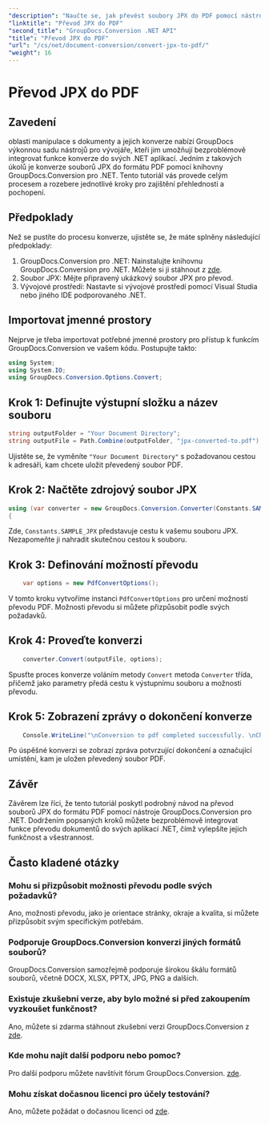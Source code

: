 ```yaml
---
"description": "Naučte se, jak převést soubory JPX do PDF pomocí nástroje GroupDocs.Conversion pro .NET. Pro bezproblémovou integraci postupujte podle našeho podrobného návodu."
"linktitle": "Převod JPX do PDF"
"second_title": "GroupDocs.Conversion .NET API"
"title": "Převod JPX do PDF"
"url": "/cs/net/document-conversion/convert-jpx-to-pdf/"
"weight": 16
---
```


# Převod JPX do PDF

## Zavedení
oblasti manipulace s dokumenty a jejich konverze nabízí GroupDocs výkonnou sadu nástrojů pro vývojáře, kteří jim umožňují bezproblémově integrovat funkce konverze do svých .NET aplikací. Jedním z takových úkolů je konverze souborů JPX do formátu PDF pomocí knihovny GroupDocs.Conversion pro .NET. Tento tutoriál vás provede celým procesem a rozebere jednotlivé kroky pro zajištění přehlednosti a pochopení.
## Předpoklady
Než se pustíte do procesu konverze, ujistěte se, že máte splněny následující předpoklady:
1. GroupDocs.Conversion pro .NET: Nainstalujte knihovnu GroupDocs.Conversion pro .NET. Můžete si ji stáhnout z [zde](https://releases.groupdocs.com/conversion/net/).
2. Soubor JPX: Mějte připravený ukázkový soubor JPX pro převod.
3. Vývojové prostředí: Nastavte si vývojové prostředí pomocí Visual Studia nebo jiného IDE podporovaného .NET.

## Importovat jmenné prostory
Nejprve je třeba importovat potřebné jmenné prostory pro přístup k funkcím GroupDocs.Conversion ve vašem kódu. Postupujte takto:

```csharp
using System;
using System.IO;
using GroupDocs.Conversion.Options.Convert;
```

## Krok 1: Definujte výstupní složku a název souboru
```csharp
string outputFolder = "Your Document Directory";
string outputFile = Path.Combine(outputFolder, "jpx-converted-to.pdf");
```
Ujistěte se, že vyměníte `"Your Document Directory"` s požadovanou cestou k adresáři, kam chcete uložit převedený soubor PDF.
## Krok 2: Načtěte zdrojový soubor JPX
```csharp
using (var converter = new GroupDocs.Conversion.Converter(Constants.SAMPLE_JPX))
{
```
Zde, `Constants.SAMPLE_JPX` představuje cestu k vašemu souboru JPX. Nezapomeňte ji nahradit skutečnou cestou k souboru.
## Krok 3: Definování možností převodu
```csharp
    var options = new PdfConvertOptions();
```
V tomto kroku vytvoříme instanci `PdfConvertOptions` pro určení možností převodu PDF. Možnosti převodu si můžete přizpůsobit podle svých požadavků.
## Krok 4: Proveďte konverzi
```csharp
    converter.Convert(outputFile, options);
```
Spusťte proces konverze voláním metody `Convert` metoda `Converter` třída, přičemž jako parametry předá cestu k výstupnímu souboru a možnosti převodu.
## Krok 5: Zobrazení zprávy o dokončení konverze
```csharp
    Console.WriteLine("\nConversion to pdf completed successfully. \nCheck output in {0}", outputFolder);
```
Po úspěšné konverzi se zobrazí zpráva potvrzující dokončení a označující umístění, kam je uložen převedený soubor PDF.

## Závěr
Závěrem lze říci, že tento tutoriál poskytl podrobný návod na převod souborů JPX do formátu PDF pomocí nástroje GroupDocs.Conversion pro .NET. Dodržením popsaných kroků můžete bezproblémově integrovat funkce převodu dokumentů do svých aplikací .NET, čímž vylepšíte jejich funkčnost a všestrannost.
## Často kladené otázky
### Mohu si přizpůsobit možnosti převodu podle svých požadavků?
Ano, možnosti převodu, jako je orientace stránky, okraje a kvalita, si můžete přizpůsobit svým specifickým potřebám.
### Podporuje GroupDocs.Conversion konverzi jiných formátů souborů?
GroupDocs.Conversion samozřejmě podporuje širokou škálu formátů souborů, včetně DOCX, XLSX, PPTX, JPG, PNG a dalších.
### Existuje zkušební verze, aby bylo možné si před zakoupením vyzkoušet funkčnost?
Ano, můžete si zdarma stáhnout zkušební verzi GroupDocs.Conversion z [zde](https://releases.groupdocs.com/).
### Kde mohu najít další podporu nebo pomoc?
Pro další podporu můžete navštívit fórum GroupDocs.Conversion. [zde](https://forum.groupdocs.com/c/conversion/11).
### Mohu získat dočasnou licenci pro účely testování?
Ano, můžete požádat o dočasnou licenci od [zde](https://purchase.groupdocs.com/temporary-license/).